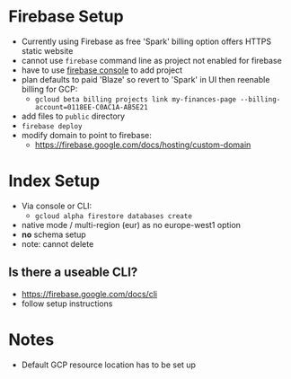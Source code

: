 # Firebase Setup
* Currently using Firebase as free 'Spark' billing option offers HTTPS static website
* cannot use `firebase` command line as project not enabled for firebase
* have to use [firebase console](https://console.firebase.google.com) to add project
* plan defaults to paid 'Blaze' so revert to 'Spark' in UI then reenable billing for GCP:
  * `gcloud beta billing projects link my-finances-page --billing-account=0118EE-C0AC1A-AB5E21`
* add files to `public` directory
* `firebase deploy`
* modify domain to point to firebase:
  * https://firebase.google.com/docs/hosting/custom-domain

# Index Setup
* Via console or CLI:
  * `gcloud alpha firestore databases create`
* native mode / multi-region (eur) as no europe-west1 option
* **no** schema setup  
* note: cannot delete

## Is there a useable CLI?
* https://firebase.google.com/docs/cli
* follow setup instructions

# Notes
* Default GCP resource location has to be set up

